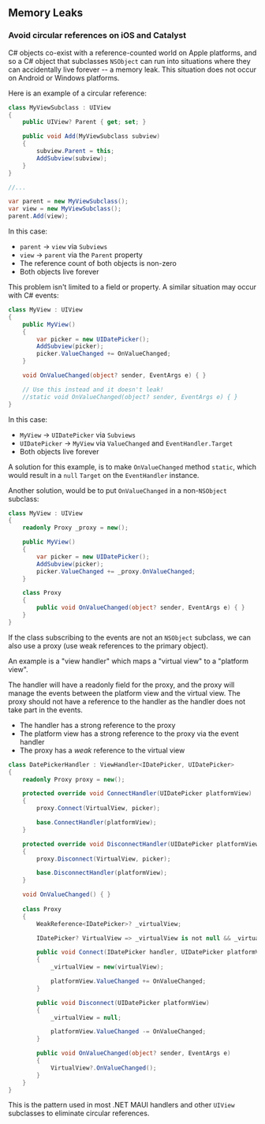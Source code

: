 ## Memory Leaks

### Avoid circular references on iOS and Catalyst

C# objects co-exist with a reference-counted world on Apple platforms, and so a C# object that subclasses `NSObject` can run into situations where they can accidentally live forever -- a memory leak. This situation does not occur on Android or Windows platforms.

Here is an example of a circular reference:

```csharp
class MyViewSubclass : UIView
{
    public UIView? Parent { get; set; }

    public void Add(MyViewSubclass subview)
    {
        subview.Parent = this;
        AddSubview(subview);
    }
}

//...

var parent = new MyViewSubclass();
var view = new MyViewSubclass();
parent.Add(view);
```

In this case:

* `parent` -> `view` via `Subviews`
* `view` -> `parent` via the `Parent` property
* The reference count of both objects is non-zero
* Both objects live forever

This problem isn't limited to a field or property. A similar situation may occur with C# events:

```csharp
class MyView : UIView
{
    public MyView()
    {
        var picker = new UIDatePicker();
        AddSubview(picker);
        picker.ValueChanged += OnValueChanged;
    }

    void OnValueChanged(object? sender, EventArgs e) { }

    // Use this instead and it doesn't leak!
    //static void OnValueChanged(object? sender, EventArgs e) { }
}
```

In this case:

* `MyView` -> `UIDatePicker` via `Subviews`
* `UIDatePicker` -> `MyView` via `ValueChanged` and `EventHandler.Target`
* Both objects live forever

A solution for this example, is to make `OnValueChanged` method `static`, which would result in a `null` `Target` on the `EventHandler` instance.

Another solution, would be to put `OnValueChanged` in a non-`NSObject` subclass:

```csharp
class MyView : UIView
{
    readonly Proxy _proxy = new();

    public MyView()
    {
        var picker = new UIDatePicker();
        AddSubview(picker);
        picker.ValueChanged += _proxy.OnValueChanged;
    }

    class Proxy
    {
        public void OnValueChanged(object? sender, EventArgs e) { }
    }
}
```

If the class subscribing to the events are not an `NSObject` subclass, we can also use a proxy (use weak references to the primary object). 

An example is a "view handler" which maps a "virtual view" to a "platform view".

The handler will have a readonly field for the proxy, and the proxy will manage the events between the platform view and the virtual view. The proxy should not have a reference to the handler as the handler does not take part in the events.

* The handler has a strong reference to the proxy
* The platform view has a strong reference to the proxy via the event handler
* The proxy has a _weak_ reference to the virtual view

```csharp
class DatePickerHandler : ViewHandler<IDatePicker, UIDatePicker>
{
    readonly Proxy proxy = new();

    protected override void ConnectHandler(UIDatePicker platformView)
    {
        proxy.Connect(VirtualView, picker);

        base.ConnectHandler(platformView);
    }

    protected override void DisconnectHandler(UIDatePicker platformView)
    {
        proxy.Disconnect(VirtualView, picker);

        base.DisconnectHandler(platformView);
    }

    void OnValueChanged() { }
    
    class Proxy
    {
        WeakReference<IDatePicker>? _virtualView;

        IDatePicker? VirtualView => _virtualView is not null && _virtualView.TryGetTarget(out var v) ? v : null;

        public void Connect(IDatePicker handler, UIDatePicker platformView)
        {
            _virtualView = new(virtualView);

            platformView.ValueChanged += OnValueChanged;
        }

        public void Disconnect(UIDatePicker platformView)
        {
            _virtualView = null;

            platformView.ValueChanged -= OnValueChanged;
        }

        public void OnValueChanged(object? sender, EventArgs e)
        {
            VirtualView?.OnValueChanged();
        }
    }
}
```

This is the pattern used in most .NET MAUI handlers and other `UIView` subclasses to eliminate circular references.